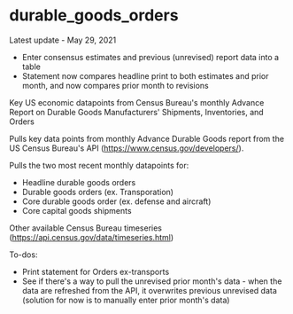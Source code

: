 # durable_goods_orders

Latest update - May 29, 2021
* Enter consensus estimates and previous (unrevised) report data into a table
* Statement now compares headline print to both estimates and prior month, and now compares prior month to revisions

Key US economic datapoints from Census Bureau's monthly Advance Report on Durable Goods Manufacturers' Shipments, Inventories, and Orders

Pulls key data points from monthly Advance Durable Goods report from the US Census Bureau's API (https://www.census.gov/developers/).

Pulls the two most recent monthly datapoints for:
* Headline durable goods orders
* Durable goods orders (ex. Transporation)
* Core durable goods order (ex. defense and aircraft)
* Core capital goods shipments

Other available Census Bureau timeseries (https://api.census.gov/data/timeseries.html)

To-dos:
* Print statement for Orders ex-transports
* See if there's a way to pull the unrevised prior month's data - when the data are refreshed from the API, it overwrites previous unrevised data (solution for now is to manually enter prior month's data)

